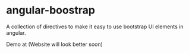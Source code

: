 angular-boostrap
================

A collection of directives to make it easy to use bootstrap UI elements in angular.

Demo at [](http://ajoslin.github.com/angular-bootstrap-ui) (Website will look better soon)
